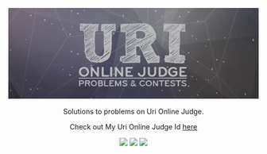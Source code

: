 [CopyrightLicense]:https://github.com/MrinmoiHossain/Uri-Solution/blob/master/LICENSE
<p align="center">
	<a href="https://www.urionlinejudge.com.br/judge/es/profile/84898">
		<img src="icon.png">
	</a>
</p>
<p align="center">
    Solutions to problems on Uri Online Judge.
</p>
<p align="center">
	Check out My Uri Online Judge Id <a href="https://www.urionlinejudge.com.br/judge/es/profile/84898">here</a>
</p>
<p align="center">
	<img src="https://img.shields.io/badge/Problems%20Solved-210-brightgreen.svg">
	<img src="https://img.shields.io/badge/Language-C++-blue.svg">
	<img src="https://img.shields.io/badge/Latest%20Update-25/06/2017-brightgreen.svg">
</p>